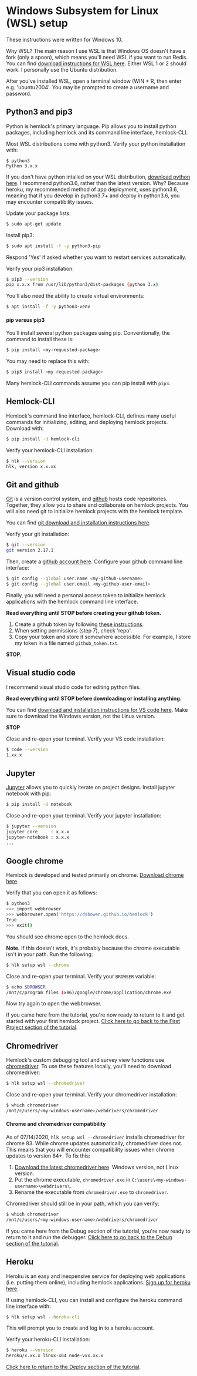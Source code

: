 # Windows Subsystem for Linux (WSL) setup

These instructions were written for Windows 10.

Why WSL? The main reason I use WSL is that Windows OS doesn't have a fork (only a spoon), which means you'll need WSL if you want to run Redis. You can find <a href="https://docs.microsoft.com/en-us/windows/wsl/install-win10" target="_blank">download instructions for WSL here</a>. Either WSL 1 or 2 should work. I personally use the Ubuntu distribution.

After you've installed WSL, open a terminal window (WIN + R, then enter e.g. 'ubuntu2004'. You may be prompted to create a username and password.

## Python3 and pip3

Python is hemlock's primary language. Pip allows you to install python packages, including hemlock and its command line interface, hemlock-CLI.

Most WSL distributions come with python3. Verify your python installation with:

```
$ python3
Python 3.x.x
```

If you don't have python intalled on your WSL distribution, <a href="https://www.python.org/downloads/" target="_blank">download python here</a>. I recommend python3.6, rather than the latest version. Why? Because heroku, my recommended method of app deployment, uses python3.6, meaning that if you develop in python3.7+ and deploy in python3.6, you may encounter compatibility issues.

Update your package lists:

```bash
$ sudo apt-get update
```

Install pip3:

```bash
$ sudo apt install -f -y python3-pip
```

Respond 'Yes' if asked whether you want to restart services automatically.

Verify your pip3 installation:

```bash
$ pip3 --version
pip x.x.x from /usr/lib/python3/dist-packages (python 3.x)
```

You'll also need the ability to create virtual environments:

```bash
$ apt install -f -y python3-venv
```

#### pip versus pip3

You'll install several python packages using pip. Conventionally, the command to install these is:

```bash
$ pip install <my-requested-package>
```

You may need to replace this with:

```bash
$ pip3 install <my-requested-package>
```

Many hemlock-CLI commands assume you can pip install with `pip3`.

## Hemlock-CLI

Hemlock's command line interface, hemlock-CLI, defines many useful commands for initializing, editing, and deploying hemlock projects. Download with:

```bash
$ pip install -U hemlock-cli
```

Verify your hemlock-CLI installation:

```bash
$ hlk --version
hlk, version x.x.xx
```

## Git and github

<a href="https://git-scm.com/" target="_blank">Git</a> is a version control system, and <a href="https://github.com/" target="_blank">github</a> hosts code repositories. Together, they allow you to share and collaborate on hemlock projects. You will also need git to initialize hemlock projects with the hemlock template.

You can find <a href="https://git-scm.com/download/linux">git download and installation instructions here</a>.

Verify your git installation:

```bash
$ git --version
git version 2.17.1
```

Then, create a <a href="https://github.com" target="_blank">github account here</a>. Configure your github command line interface:

```bash
$ git config --global user.name <my-github-username>
$ git config --global user.email <my-github-user-email>
```

Finally, you will need a personal access token to initialize hemlock applications with the hemlock command line interface.

**Read everything until STOP before creating your github token.**

1. Create a github token by following <a href="https://docs.github.com/en/github/authenticating-to-github/creating-a-personal-access-token" target="_blank">these instructions</a>.
2. When setting permissions (step 7), check 'repo'.
3. Copy your token and store it somewhere accessible. For example, I store my token in a file named `github_token.txt`.

**STOP.**

## Visual studio code

I recommend visual studio code for editing python files. 

**Read everything until STOP before downloading or installing anything.**

You can find <a href="https://code.visualstudio.com/" target="_blank">download and installation instructions for VS code here</a>. Make sure to download the Windows version, not the Linux version.

**STOP**

Close and re-open your terminal. Verify your VS code installation:

```bash
$ code --version
1.xx.x
```

## Jupyter

<a href="https://jupyter.org/" target="_blank">Jupyter</a> allows you to quickly iterate on project designs. Install jupyter notebook with pip:

```bash
$ pip install -U notebook
```

Close and re-open your terminal. Verify your jupyter installation:

```bash
$ jupyter --version
jupyter core     : x.x.x
jupyter-notebook : x.x.x
...
```

## Google chrome

Hemlock is developed and tested primarily on chrome. <a href="https://www.google.com/chrome/" target="_blank">Download chrome here</a>.

Verify that you can open it as follows:

```bash
$ python3
>>> import webbrowser
>>> webbrowser.open('https://dsbowen.github.io/hemlock')
True
>>> exit()
```

You should see chrome open to the hemlock docs.

**Note.** If this doesn't work, it's probably because the chrome executable isn't in your path. Run the following:

```bash
$ hlk setup wsl --chrome
```

Close and re-open your terminal. Verify your `BROWSER` variable:

```bash
$ echo $BROWSER
/mnt/c/program files (x86)/google/chrome/application/chrome.exe
```

Now try again to open the webbrowser.

If you came here from the tutorial, you're now ready to return to it and get started with your first hemlock project. [Click here to go back to the First Project section of the tutorial](../tutorial/first_project.md).

## Chromedriver

Hemlock's custom debugging tool and survey view functions use <a href="https://chromedriver.chromium.org/downloads" target="_blank">chromedriver</a>. To use these features locally, you'll need to download chromedriver:

```bash
$ hlk setup wsl --chromedriver
```

Close and re-open your terminal. Verify your chromedriver installation:

```bash
$ which chromedriver
/mnt/c/users/<my-windows-username>/webdrivers/chromedriver
```

#### Chrome and chromedriver compatibility

As of 07/14/2020, `hlk setup wsl --chromedriver` installs chromedriver for chrome 83. While chrome updates automatically, chromedriver does not. This means that you will encounter compatibility issues when chrome updates to version 84+. To fix this:

1. <a href="https://chromedriver.chromium.org/downloads" target="_blank">Download the latest chromedriver here</a>. Windows version, not Linux version.
2. Put the chrome executable, `chromedriver.exe` in `C:\users\<my-windows-username>\webdrivers\`.
3. Rename the executable from `chromedriver.exe` to `chromedriver`.

Chromedriver should still be in your path, which you can verify:

```bash
$ which chromedriver
/mnt/c/users/<my-windows-username>/webdrivers/chromedriver
```

If you came here from the Debug section of the tutorial, you're now ready to return to it and run the debugger. [Click here to go back to the Debug section of the tutorial](../tutorial/debug.md).

## Heroku

Heroku is an easy and inexpensive service for deploying web applications (i.e. putting them online), including hemlock applications. <a href="https://signup.heroku.com/" target="_blank">Sign up for heroku here</a>.

If using hemlock-CLI, you can install and configure the heroku command line interface with:

```bash
$ hlk setup wsl --heroku-cli
```

This will prompt you to create and log in to a heroku account.

Verify your heroku-CLI installation:

```bash
$ heroku --version
heroku/x.xx.x linux-x64 node-vxx.xx.x
```

[Click here to return to the Deploy section of the tutorial](../tutorial/deploy.md).